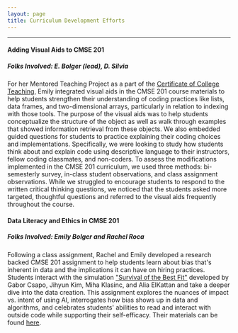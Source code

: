```yaml
---
layout: page
title: Curriculum Development Efforts
---
```

---

#### Adding Visual Aids to CMSE 201 
##### Folks Involved: E. Bolger (lead), D. Silvia
For her Mentored Teaching Project as a part of the [Certificate of College Teaching](https://grad.msu.edu/cctp), Emily integrated visual aids in the CMSE 201 course materials to help students strengthen their understanding of coding practices like lists, data frames, and two-dimensional arrays, particularly in relation to indexing with those tools. The purpose of the visual aids was to help students conceptualize the structure of the object as well as walk through examples that showed information retrieval from these objects. We also embedded guided questions for students to practice explaining their coding choices and implementations. Specifically, we were looking to study how students think about and explain code using descriptive language to their instructors, fellow coding classmates, and non-coders. To assess the modifications implemented in the CMSE 201 curriculum, we used three methods: bi-semesterly survey, in-class student observations, and class assignment observations. While we struggled to encourage students to respond to the written critical thinking questions, we noticed that the students asked more targeted, thoughtful questions and referred to the visual aids frequently throughout the course.


#### Data Literacy and Ethics in CMSE 201
##### Folks Involved: Emily Bolger and Rachel Roca
Following a class assignment, Rachel and Emily developed a research backed CMSE 201 assignment to help students learn about bias that's inherent in data and the implications it can have on hiring practices. Students interact with the simulation ["Survival of the Best Fit"](https://www.survivalofthebestfit.com/) developed by Gabor Csapo, Jihyun Kim, Miha Klasinc, and Alia ElKattan and take a deeper dive into the data creation. This assignment explores the nuances of impact vs. intent of using AI, interrogates how bias shows up in data and algorithms, and celebrates students' abilities to read and interact with outside code while supporting their self-efficacy. Their materials can be found [here](https://github.com/RachelRoca/DataLiteracyEducationTask/).
